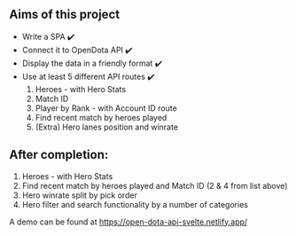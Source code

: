 ## Aims of this project
- Write a SPA ✔️
- Connect it to OpenDota API ✔️
- Display the data in a friendly format ✔️
- Use at least 5 different API routes ✔️
    1. Heroes - with Hero Stats
    2. Match ID
    3. Player by Rank - with Account ID route
    4. Find recent match by heroes played
    5. (Extra) Hero lanes position and winrate

## After completion: 
1. Heroes - with Hero Stats
2. Find recent match by heroes played and Match ID (2 & 4 from list above)
3. Hero winrate split by pick order
4. Hero filter and search functionality by a number of categories

A demo can be found at https://open-dota-api-svelte.netlify.app/
